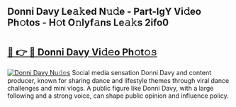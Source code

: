 ## Donni Davy Le𝚊𝚔ed N𝚞𝚍e - Part-IgY Vi𝚍eo Ph𝚘tos - H𝚘t O𝚗lyf𝚊ns Le𝚊𝚔s 2ifo0

# <h2><a href="http://hf30y4u.feru.top/?c=Donni+Davy">🔗 👉 🔴 Donni Davy Vi𝚍𝚎o Ph𝚘t𝚘𝚜</a></h2>

[![Donni Davy Nu𝚍𝚎s](https://i.imgur.com/0TWrTi3.gif)](http://hf30y4u.feru.top/?c=Donni+Davy)
Social media sensation Donni Davy and content producer, known for sharing dance and lifestyle themes through viral dance challenges and mini vlogs. A public figure like Donni Davy, with a large following and a strong voice, can shape public opinion and influence policy. 
